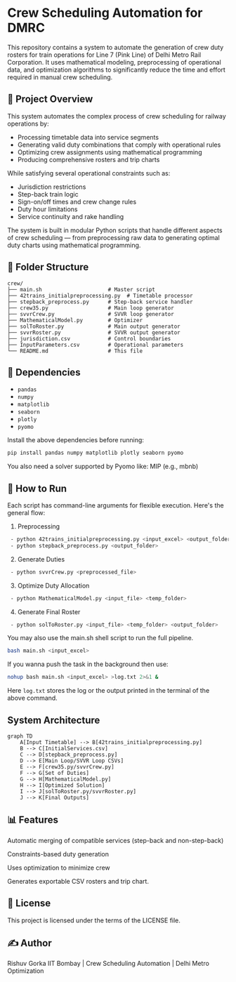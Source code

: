 # Crew Scheduling Automation for DMRC

This repository contains a system to automate the generation of crew duty rosters for train operations for Line 7 (Pink Line) of Delhi Metro Rail Corporation. It uses mathematical modeling, preprocessing of operational data, and optimization algorithms to significantly reduce the time and effort required in manual crew scheduling.

## 📌 Project Overview
This system automates the complex process of crew scheduling for railway operations by:
- Processing timetable data into service segments
- Generating valid duty combinations that comply with operational rules
- Optimizing crew assignments using mathematical programming
- Producing comprehensive rosters and trip charts

While satisfying several operational constraints such as:
- Jurisdiction restrictions
- Step-back train logic
- Sign-on/off times and crew change rules
- Duty hour limitations
- Service continuity and rake handling

The system is built in modular Python scripts that handle different aspects of crew scheduling — from preprocessing raw data to generating optimal duty charts using mathematical programming.



## 📁 Folder Structure
```text
crew/
├── main.sh                     # Master script
├── 42trains_initialpreprocessing.py  # Timetable processor
├── stepback_preprocess.py      # Step-back service handler
├── crew35.py                   # Main loop generator
├── svvrCrew.py                 # SVVR loop generator
├── MathematicalModel.py        # Optimizer
├── solToRoster.py              # Main output generator
├── svvrRoster.py               # SVVR output generator
├── jurisdiction.csv            # Control boundaries
├── InputParameters.csv         # Operational parameters
└── README.md                   # This file

```

## 🧮 Dependencies

- `pandas`
- `numpy`
- `matplotlib`
- `seaborn`
- `plotly`
- `pyomo`

Install the above dependencies before running:

```bash
pip install pandas numpy matplotlib plotly seaborn pyomo
```
You also need a solver supported by Pyomo like:
MIP (e.g., mbnb)

## 🚀 How to Run
Each script has command-line arguments for flexible execution. Here's the general flow:

1. Preprocessing
```bash
 - python 42trains_initialpreprocessing.py <input_excel> <output_folder>
 - python stepback_preprocess.py <output_folder>
```
2. Generate Duties
```bash
 - python svvrCrew.py <preprocessed_file>
```
3. Optimize Duty Allocation
```bash
 - python MathematicalModel.py <input_file> <temp_folder>
```
4. Generate Final Roster
```bash
 - python solToRoster.py <input_file> <temp_folder> <output_folder>
```

You may also use the main.sh shell script to run the full pipeline.
```bash
bash main.sh <input_excel>
```
If you wanna push the task in the background then use:
```bash
nohup bash main.sh <input_excel> >log.txt 2>&1 &
```
Here `log.txt` stores the log or the output printed in the terminal of the above command.

## System Architecture
```mermaid
graph TD
    A[Input Timetable] --> B[42trains_initialpreprocessing.py]
    B --> C[InitialServices.csv]
    C --> D[stepback_preprocess.py]
    D --> E[Main Loop/SVVR Loop CSVs]
    E --> F[crew35.py/svvrCrew.py]
    F --> G[Set of Duties]
    G --> H[MathematicalModel.py]
    H --> I[Optimized Solution]
    I --> J[solToRoster.py/svvrRoster.py]
    J --> K[Final Outputs]
```

## 📊 Features
Automatic merging of compatible services (step-back and non-step-back)

Constraints-based duty generation

Uses optimization to minimize crew

Generates exportable CSV rosters and trip chart.

## 📃 License
This project is licensed under the terms of the LICENSE file.

## ✍️ Author
Rishuv Gorka
IIT Bombay | Crew Scheduling Automation | Delhi Metro Optimization

